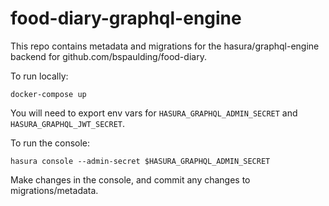 food-diary-graphql-engine
=========================

This repo contains metadata and migrations for the hasura/graphql-engine backend for github.com/bspaulding/food-diary.

To run locally:

```
docker-compose up
```

You will need to export env vars for `HASURA_GRAPHQL_ADMIN_SECRET` and `HASURA_GRAPHQL_JWT_SECRET`.

To run the console:

```
hasura console --admin-secret $HASURA_GRAPHQL_ADMIN_SECRET
```

Make changes in the console, and commit any changes to migrations/metadata.
